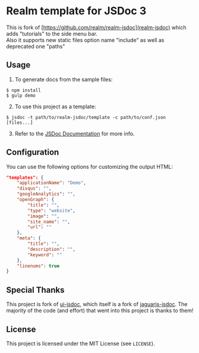 Realm template for JSDoc 3
===

This is fork of [https://github.com/realm/realm-jsdoc](realm-jsdoc) which adds "tutorials" to the side menu bar.  
Also it supports new static files option name "include" as well as deprecated one "paths"

Usage
---
1. To generate docs from the sample files:
```
$ npm install
$ gulp demo
```

2. To use this project as a template:
```
$ jsdoc -t path/to/realm-jsdoc/template -c path/to/conf.json [files...]
```

3. Refer to the [JSDoc Documentation](http://usejsdoc.org) for more info.

Configuration
---
You can use the following options for customizing the output HTML:
```json
"templates": {
    "applicationName": "Demo",
    "disqus": "",
    "googleAnalytics": "",
    "openGraph": {
        "title": "",
        "type": "website",
        "image": "",
        "site_name": "",
        "url": ""
    },
    "meta": {
        "title": "",
        "description": "",
        "keyword": ""
    },
    "linenums": true
}
```

Special Thanks
---
This project is fork of [ui-jsdoc](https://github.com/Frzy/ui-jsdoc), which itself is a fork of [jaguarjs-jsdoc](https://github.com/davidshimjs/jaguarjs-jsdoc). The majority of the code (and effort) that went into this project is thanks to them!

License
---
This project is licensed under the MIT License (see `LICENSE`).

